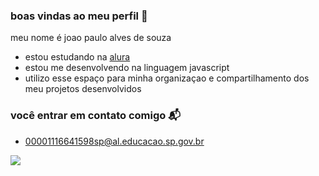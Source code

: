 ### boas vindas ao meu perfil 🖤

meu nome é joao paulo alves de souza

- estou estudando na [alura](https://www.alura.com.br)
- estou me desenvolvendo na linguagem javascript
- utilizo esse espaço para minha organizaçao e compartilhamento dos meu projetos desenvolvidos

### você  entrar em contato comigo 📬

- 00001116641598sp@al.educacao.sp.gov.br



![](https://media1.tenor.com/m/7OJY0f52-GQAAAAd/military-dancing.gif)
